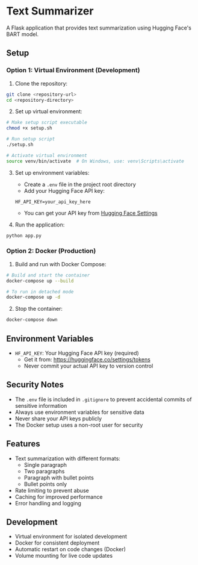 # Text Summarizer

A Flask application that provides text summarization using Hugging Face's BART model.

## Setup

### Option 1: Virtual Environment (Development)

1. Clone the repository:
```bash
git clone <repository-url>
cd <repository-directory>
```

2. Set up virtual environment:
```bash
# Make setup script executable
chmod +x setup.sh

# Run setup script
./setup.sh

# Activate virtual environment
source venv/bin/activate  # On Windows, use: venv\Scripts\activate
```

3. Set up environment variables:
   - Create a `.env` file in the project root directory
   - Add your Hugging Face API key:
   ```
   HF_API_KEY=your_api_key_here
   ```
   - You can get your API key from [Hugging Face Settings](https://huggingface.co/settings/tokens)

4. Run the application:
```bash
python app.py
```

### Option 2: Docker (Production)

1. Build and run with Docker Compose:
```bash
# Build and start the container
docker-compose up --build

# To run in detached mode
docker-compose up -d
```

2. Stop the container:
```bash
docker-compose down
```

## Environment Variables

- `HF_API_KEY`: Your Hugging Face API key (required)
  - Get it from: https://huggingface.co/settings/tokens
  - Never commit your actual API key to version control

## Security Notes

- The `.env` file is included in `.gitignore` to prevent accidental commits of sensitive information
- Always use environment variables for sensitive data
- Never share your API keys publicly
- The Docker setup uses a non-root user for security

## Features

- Text summarization with different formats:
  - Single paragraph
  - Two paragraphs
  - Paragraph with bullet points
  - Bullet points only
- Rate limiting to prevent abuse
- Caching for improved performance
- Error handling and logging

## Development

- Virtual environment for isolated development
- Docker for consistent deployment
- Automatic restart on code changes (Docker)
- Volume mounting for live code updates 